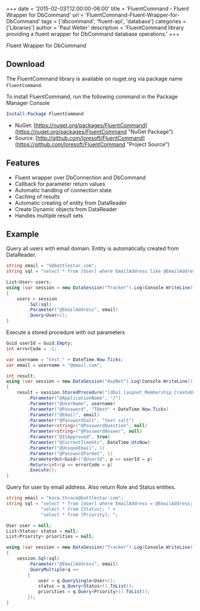 +++
date = '2015-02-03T12:00:00-06:00'
title = 'FluentCommand - Fluent Wrapper for DbCommand'
url = 'FluentCommand-Fluent-Wrapper-for-DbCommand'
tags = ['dbcommand', 'fluent-api', 'database']
categories = ['Libraries']
author = 'Paul Welter'
description = 'FluentCommand library providing a fluent wrapper for DbCommand database operations.'
+++


Fluent Wrapper for DbCommand

## Download

The FluentCommand library is available on nuget.org via package name `FluentCommand`.

To install FluentCommand, run the following command in the Package Manager Console

```powershell
Install-Package FluentCommand
```

* NuGet: [https://nuget.org/packages/FluentCommand](https://nuget.org/packages/FluentCommand "NuGet Package")
* Source: [http://github.com/loresoft/FluentCommand](https://github.com/loresoft/FluentCommand "Project Source")

## Features

* Fluent wrapper over DbConnection and DbCommand
* Callback for parameter return values
* Automatic handling of connection state
* Caching of results
* Automatic creating of entity from DataReader
* Create Dynamic objects from DataReader
* Handles multiple result sets

## Example

Query all users with email domain.  Entity is automatically created from DataReader.

```csharp
string email = "%@battlestar.com";
string sql = "select * from [User] where EmailAddress like @EmailAddress";

List<User> users;
using (var session = new DataSession("Tracker").Log(Console.WriteLine))
{
    users = session            
        .Sql(sql)
        .Parameter("@EmailAddress", email)
        .Query<User>();
}
```

Execute a stored procedure with out parameters

```csharp
Guid userId = Guid.Empty;
int errorCode = -1;

var username = "test." + DateTime.Now.Ticks;
var email = username + "@email.com";

int result;
using (var session = new DataSession("AspNet").Log(Console.WriteLine))
{
    result = session.StoredProcedure("[dbo].[aspnet_Membership_CreateUser]")
        .Parameter("@ApplicationName", "/")
        .Parameter("@UserName", username)
        .Parameter("@Password", "T@est" + DateTime.Now.Ticks)
        .Parameter("@Email", email)
        .Parameter("@PasswordSalt", "test salt")
        .Parameter<string>("@PasswordQuestion", null)
        .Parameter<string>("@PasswordAnswer", null)
        .Parameter("@IsApproved", true)
        .Parameter("@CurrentTimeUtc", DateTime.UtcNow)
        .Parameter("@UniqueEmail", 1)
        .Parameter("@PasswordFormat", 1)
        .ParameterOut<Guid>("@UserId", p => userId = p)
        .Return<int>(p => errorCode = p)
        .Execute();
}
```

Query for user by email address.  Also return Role and Status entities.

```csharp
string email = "kara.thrace@battlestar.com";
string sql = "select * from [User] where EmailAddress = @EmailAddress; " +
             "select * from [Status]; " +
             "select * from [Priority]; ";

User user = null;
List<Status> status = null;
List<Priority> priorities = null;

using (var session = new DataSession("Tracker").Log(Console.WriteLine))
{
    session.Sql(sql)
        .Parameter("@EmailAddress", email)
        .QueryMultiple(q =>
        {
            user = q.QuerySingle<User>();
            status = q.Query<Status>().ToList();
            priorities = q.Query<Priority>().ToList();
        });
}
```
